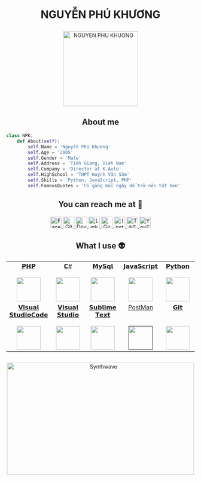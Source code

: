 # <p align="center">NGUYỄN PHÚ KHƯƠNG</p>

<p align="center">
	<a href="https://github.com/npk-0709">
	<img src="https://avatars.githubusercontent.com/u/86942390" width = "200" alt="NGUYEN PHU KHUONG">
	</a>
</p>

<h2 align="center">About me</h2>

```Python
class NPK:
    def About(self):
        self.Name = 'Nguyễn Phú Khương'
        self.Age = '2005'
        self.Gender = 'Male'
        self.Address = 'Tiền Giang, Việt Nam'
        self.Company = 'Director at K.Auto'
        self.HighSchool = 'THPT Huỳnh Văn Sâm'
        self.Skills = 'Python, JavaScript, PHP'
        self.FamousQuotes = 'Cố gắng mỗi ngày để trở nên tốt hơn'
```

## <p align="center">You can reach me at 🌹</p>

<p align="center">
  <a href="https://www.facebook.com/npk070905">
    <img src="https://www.vectorlogo.zone/logos/facebook/facebook-official.svg" alt="Facebook" height="30" width="30">
  </a>
	
  <a href="https://github.com/npk-0709">
    <img src="https://www.vectorlogo.zone/logos/github/github-tile.svg" alt="Github" height="30" width="30">
  </a>
  
  <a href="https://dev.to/npk0709">
    <img src="https://www.vectorlogo.zone/logos/devto/devto-icon.svg" alt="DevTo" height="30" width="30">
  </a>
	
  <a href="https://www.linkedin.com/in/nguyen-phu-khuong0709/">
    <img src="https://www.vectorlogo.zone/logos/linkedin/linkedin-icon.svg" alt="Linkedin" height="30" width="30">
  </a>
  
  <a href="mailto:dev.phukhuong0709@hotmail.com">
    <img src="https://www.vectorlogo.zone/logos/google/google-icon.svg" alt="Google" height="30" width="30">
  </a>
	
  <a href="https://www.instagram.com/_khuong.dzvipno1_/">
    <img src="https://www.vectorlogo.zone/logos/instagram/instagram-icon.svg" alt="Instagram" height="30" width="30">
  </a>
  
  <a href="https://www.tiktok.com/@nguyen.phu.khuong0709">
    <img src="https://raw.githubusercontent.com/gilbarbara/logos/master/logos/tiktok-icon.svg" alt="TikTok" height="30" width="30">
  </a>
  
  <a href="https://www.youtube.com/channel/UC5D8KHfofbAdPrXR7wtXGGA">
    <img src="https://www.vectorlogo.zone/logos/youtube/youtube-icon.svg" alt="YouTube" height="30" width="30">
  </a>
</p>

## <p align="center">What I use :alien:</p>

<table align="center">
  <tbody>
    <tr valign="top">
      <td width="20%" align="center">
	<a href="https://www.facebook.com/npk070905">
		<span>𝗣𝗛𝗣</span><br><br>
        <img height="64px" src="https://cdn.svgporn.com/logos/php.svg">
	 </a>
      </td>
      <td width="20%" align="center">
	 <a href="https://www.facebook.com/npk070905">
		<span>𝗖#</span><br><br>
		<img height="64px" src="https://cdn.svgporn.com/logos/c-sharp.svg">
	 </a>
      </td>
      <td width="20%" align="center">
	<a href="https://docs.oracle.com/java/">
		<span>𝗠𝘆𝗦𝗾𝗹</span><br><br>
		<img height="64px" src="https://cdn.svgporn.com/logos/mysql.svg">
	 </a>
      </td>
	<td width="20%" align="center">
		<a href="https://dart.dev/guides">
        <span>𝗝𝗮𝘃𝗮𝗦𝗰𝗿𝗶𝗽𝘁</span><br><br>
        <img height="64px" src="https://cdn.svgporn.com/logos/javascript.svg">
		</a>
      </td>
      <td width="20%" align="center">
	      <a href="https://docs.python.org/3/">
        <span>𝗣𝘆𝘁𝗵𝗼𝗻</span><br><br>
        <img height="64px" src="https://cdn.svgporn.com/logos/python.svg">
	      </a>
      </td>
    </tr>
    <tr valign="top">
	<td width="20%" align="center">
		<a href="https://code.visualstudio.com/docs">
        <span>𝗩𝗶𝘀𝘂𝗮𝗹<br> 𝗦𝘁𝘂𝗱𝗶𝗼𝗖𝗼𝗱𝗲</span><br><br>
        <img height="64px" src="https://cdn.worldvectorlogo.com/logos/visual-studio-code-1.svg">
		</a>
      </td>
	<td width="20%" align="center">
		<a href="https://docs.microsoft.com/visualstudio/ide/?view=vs-2019">
        <span>𝗩𝗶𝘀𝘂𝗮𝗹<br> 𝗦𝘁𝘂𝗱𝗶𝗼</span><br><br>
        <img height="64px" src="https://cdn.worldvectorlogo.com/logos/visual-studio-2013.svg">
		</a>
      </td>
      <td width="20%" align="center">
	      <a href="https://developer.android.com/docs">
        <span>𝗦𝘂𝗯𝗹𝗶𝗺𝗲<br> 𝗧𝗲𝘅𝘁</span><br><br>
        <img height="64px" src="https://www.sublimehq.com/images/sublime_text.png">
	      </a>
      </td>
	    <td width="20%" align="center">
	<a href="">
		<span>PostMan</span><br><br><br>
		<img height="64px" src="https://cdn.svgporn.com/logos/postman.svg">
	</a>
      </td>
      <td width="20%" align="center">
	      <a href="https://git-scm.com/doc">
        <span>𝗚𝗶𝘁</span><br><br><br>
        <img height="64px" src="https://cdn.svgporn.com/logos/git-icon.svg">
	      </a>
      </td>
    </tr>
  </tbody>
</table>

##

<p align="center"><img src="https://thumbs.gfycat.com/GoodnaturedFondGaur-size_restricted.gif" alt="Synthwave" height="300" width="500"></p>
